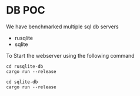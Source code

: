 # DB POC

We have benchmarked multiple sql db servers
- rusqlite
- sqlite

To Start the webserver using the following command

```
cd rusqlite-db
cargo run --release
```

```
cd sqlite-db
cargo run --release
```
